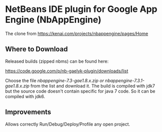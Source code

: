 NetBeans IDE plugin for Google App Engine (NbAppEngine)
=======================================================

The clone from https://kenai.com/projects/nbappengine/pages/Home

Where to Download
-----------------

Released builds (zipped nbms) can be found here:


https://code.google.com/p/nb-gaelyk-plugin/downloads/list

Choose the file  _nbappengine-7.3-gae1.8.x.zip or nbappengine-7.3.1-gae1.8.x.zip_  from the list and download it.
The build is compiled with jdk7 but the source code doesn't contain specific for java 7 code. So it can be 
compiled with jdk6.

Improvements
------------

Allows correctly Run/Debug/Deploy/Profile any open project.




